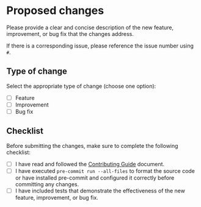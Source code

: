 # Proposed changes

Please provide a clear and concise description of the new feature, improvement, or bug fix that the changes address.

If there is a corresponding issue, please reference the issue number using `#`.

## Type of change

Select the appropriate type of change (choose one option):

- [ ] Feature
- [ ] Improvement
- [ ] Bug fix

## Checklist

Before submitting the changes, make sure to complete the following checklist:

- [ ] I have read and followed the [Contributing Guide](https://capital-gains.readthedocs.io/en/stable/contributing.html) document.
- [ ] I have executed `pre-commit run --all-files` to format the source code or have installed pre-commit and configured it correctly before committing any changes.
- [ ] I have included tests that demonstrate the effectiveness of the new feature, improvement, or bug fix.

